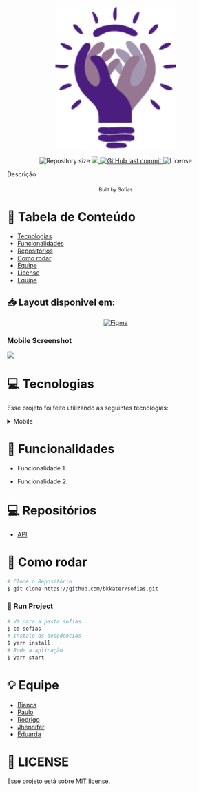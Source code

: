 <p align="center">
   <img src="docs/images/logo.png" width="280"/>
</p>

<p align="center">	
  
  <img alt="Repository size" src="https://img.shields.io/github/repo-size/bkkater/sofias?color=6CBAD9&style=for-the-badge">

  <a aria-label="Completed" href="https://hackathon.polinize.com/">
    <img src="https://img.shields.io/badge/Hackathon -CCR-6CBAD9?style=for-the-badge"></img>
  </a>
  <a href="https://github.com/bkkater/casa-optimize/commits/master">
    <img alt="GitHub last commit" src="https://img.shields.io/github/last-commit/bkkater/sofias?color=6CBAD9&style=for-the-badge">
  </a> 
  <img alt="License" src="https://img.shields.io/badge/license-MIT-6CBAD9?style=for-the-badge">
</p>

Descrição

<div align="center">
  <sub>Built by
    <a>Sofias</a>
  </sub>
</div>

# :pushpin: Tabela de Conteúdo

* [Tecnologias](#computer-tecnologias)
* [Funcionalidades](#rocket-funcionalidades)
* [Repositórios](#computer-Repositórios)
* [Como rodar](#construction_worker-como-rodar)
* [Equipe](#equipe)
* [License](#closed_book-license)
* [Equipe](#bulb-Equipe)



## 📥 Layout disponivel em:  
<p align="center">
    <a title=".fig Mobile" href="https://www.figma.com/file/COuTfekgKpb2bBdkCH9gVe/Casa-Optimize?node-id=0%3A1">
        <img alt="Figma" src="https://img.shields.io/badge/Versão Web-black?style=flat-square&logo=figma&logoColor=red" width="215px"/>
    </a>
</p>

### Mobile Screenshot
<div style="display: flex; flex-direction: 'row';">
   <img src="./.github/mockup.png" width="360">
</div>


# :computer: Tecnologias
Esse projeto foi feito utilizando as seguintes tecnologias:
<details>
  <summary>Mobile</summary>

-   [React](https://pt-br.reactjs.org/)
-   [Javascript](https://www.javascript.com/)
-   [Axios](https://www.npmjs.com/package/axios)
-   [VS Code](https://code.visualstudio.com/)

</details>

# :rocket: Funcionalidades

- Funcionalidade 1.

- Funcionalidade 2.


# :computer: Repositórios
-   [API](https://github.com)

# :construction_worker: Como rodar
```bash
# Clone o Repositório
$ git clone https://github.com/bkkater/sofias.git
```

### 📱 Run Project

```bash
# Vá para a pasta sofias
$ cd sofias
# Instale as depedencias
$ yarn install
# Rode a aplicação
$ yarn start
```

# :bulb: Equipe
- [Bianca](https://github.com/bkkater)
- [Paulo](https://www.linkedin.com/in/paulodocarmo/)
- [Rodrigo](https://www.linkedin.com/in/rodrigo-de-araújo-temóteo-42020317/)
- [Jhennifer](https://www.linkedin.com/in/jhennifer-pimentel-0518171b2/)
- [Eduarda](https://www.linkedin.com/in/eduarda-barboza-tavares-612a55159/)

# :closed_book: LICENSE

Esse projeto está sobre [MIT license](./LICENSE).
